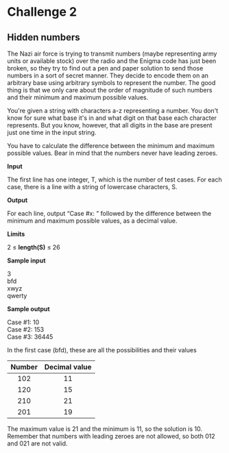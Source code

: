 # Challenge 2

## Hidden numbers

The Nazi air force is trying to transmit numbers (maybe representing army units or available stock) over the radio and
the Enigma code has just been broken, so they try to find out a pen and paper solution to send those numbers in a sort
of secret manner. They decide to encode them on an arbitrary base using arbitrary symbols to represent the number. The
good thing is that we only care about the order of magnitude of such numbers and their minimum and maximum possible values.

You're given a string with characters a-z representing a number. You don't know for sure what base it's in and what
digit on that base each character represents. But you know, however, that all digits in the base are present just one
time in the input string.

You have to calculate the difference between the minimum and maximum possible values. Bear in mind that the numbers
never have leading zeroes.

**Input**

The first line has one integer, T, which is the number of test cases. For each case, there is a line with a string of
lowercase characters, S.

**Output**

For each line, output “Case #x: ” followed by the difference between the minimum and maximum possible values, as a
decimal value.

**Limits**

2 ≤ **length(S)** ≤ 26

**Sample input**

3 <br />
bfd <br />
xwyz <br />
qwerty <br />

**Sample output**

Case #1: 10 <br />
Case #2: 153 <br />
Case #3: 36445 <br />

In the first case (bfd), these are all the possibilities and their values

| Number  | Decimal value |
| :-----: |:-------------:|
| 102     | 11            |
| 120     | 15            |
| 210     | 21            |
| 201     | 19            |


The maximum value is 21 and the minimum is 11, so the solution is 10. Remember that numbers with leading zeroes are not
allowed, so both 012 and 021 are not valid.